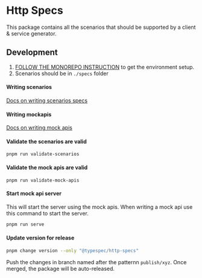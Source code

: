# Http Specs

This package contains all the scenarios that should be supported by a client & service generator.

## Development

1. [FOLLOW THE MONOREPO INSTRUCTION](https://github.com/Azure/cadl-ranch) to get the environment setup.
2. Scenarios should be in `./specs` folder

#### Writing scenarios

[Docs on writing scenarios specs](../../docs/writing-scenario-spec.md)

#### Writing mockapis

[Docs on writing mock apis](../../docs/writing-mock-apis.md)

#### Validate the scenarios are valid

```
pnpm run validate-scenarios
```

#### Validate the mock apis are valid

```
pnpm run validate-mock-apis
```

#### Start mock api server

This will start the server using the mock apis. When writing a mock api use this command to start the server.

```bash
pnpm run serve
```

#### Update version for release

```bash
pnpm change version --only "@typespec/http-specs"
```

Push the changes in branch named after the patternn `publish/xyz`. Once merged, the package will be auto-released.
